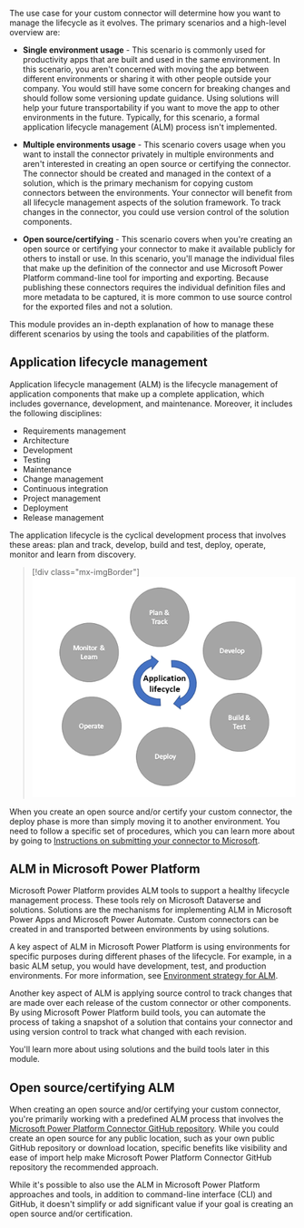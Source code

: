 The use case for your custom connector will determine how you want to manage the lifecycle as it evolves. The primary scenarios and a high-level overview are:

-   **Single environment usage** - This scenario is commonly used for productivity apps that are built and used in the same environment. In this scenario, you aren't concerned with moving the app between different environments or sharing it with other people outside your company. You would still have some concern for breaking changes and should follow some versioning update guidance. Using solutions will help your future transportability if you want to move the app to other environments in the future. Typically, for this scenario, a formal application lifecycle management (ALM) process isn't implemented.

-   **Multiple environments usage** - This scenario covers usage when you want to install the connector privately in multiple environments and aren't interested in creating an open source or certifying the connector. The connector should be created and managed in the context of a solution, which is the primary mechanism for copying custom connectors between the environments. Your connector will benefit from all lifecycle management aspects of the solution framework. To track changes in the connector, you could use version control of the solution components.

-   **Open source/certifying** - This scenario covers when you're creating an open source or certifying your connector to make it available publicly for others to install or use. In this scenario, you'll manage the individual files that make up the definition of the connector and use Microsoft Power Platform command-line tool for importing and exporting. Because publishing these connectors requires the individual definition files and more metadata to be captured, it is more common to use source control for the exported files and not a solution.

This module provides an in-depth explanation of how to manage these different scenarios by using the tools and capabilities of the platform.

## Application lifecycle management

Application lifecycle management (ALM) is the lifecycle management of application components that make up a complete application, which includes governance, development, and maintenance. Moreover, it includes the following disciplines: 

- Requirements management 
- Architecture
- Development
- Testing
- Maintenance
- Change management
- Continuous integration
- Project management
- Deployment
- Release management

The application lifecycle is the cyclical development process that involves these areas: plan and track, develop, build and test, deploy, operate, monitor and learn from discovery.

> [!div class="mx-imgBorder"]
> [![Diagram of the cyclical development process of application lifecycle management.](../media/diagram-application-lifecycle.png)](../media/diagram-application-lifecycle.png#lightbox)

When you create an open source and/or certify your custom connector, the deploy phase is more than simply moving it to another environment. You need to follow a specific set of procedures, which you can learn more about by going to [Instructions on submitting your connector to Microsoft](/connectors/custom-connectors/certification-submission/?azure-portal=true).

## ALM in Microsoft Power Platform

Microsoft Power Platform provides ALM tools to support a healthy lifecycle management process. These tools rely on Microsoft Dataverse and solutions. Solutions are the mechanisms for implementing ALM in Microsoft Power Apps and Microsoft Power Automate. Custom connectors can be created in and transported between environments by using solutions.

A key aspect of ALM in Microsoft Power Platform is using environments for specific purposes during different phases of the lifecycle. For example, in a basic ALM setup, you would have development, test, and production environments. For more information, see [Environment strategy for ALM](/power-platform/alm/environment-strategy-alm/?azure-portal=true).

Another key aspect of ALM is applying source control to track changes that are made over each release of the custom connector or other components. By using Microsoft Power Platform build tools, you can automate the process of taking a snapshot of a solution that contains your connector and using version control to track what changed with each revision.

You'll learn more about using solutions and the build tools later in this module.

## Open source/certifying ALM

When creating an open source and/or certifying your custom connector, you're primarily working with a predefined ALM process that involves the [Microsoft Power Platform Connector GitHub repository](https://github.com/Microsoft/PowerPlatformConnectors/?azure-portal=true). While you could create an open source for any public location, such as your own public GitHub repository or download location, specific benefits like visibility and ease of import help make Microsoft Power Platform Connector GitHub repository the recommended approach.

While it's possible to also use the ALM in Microsoft Power Platform approaches and tools, in addition to command-line interface (CLI) and GitHub, it doesn't simplify or add significant value if your goal is creating an open source and/or certification.

